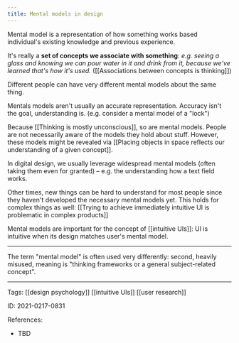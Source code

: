 ```yaml
---
title: Mental models in design
---
```


Mental model is a representation of how something works based individual's existing knowledge and previous experience.

It's really a **set of concepts we associate with something**: *e.g. seeing a glass and knowing we can pour water in it and drink from it, because we've learned that's how it's used.* ([[Associations between concepts is thinking]])

Different people can have very different mental models about the same thing.

Mentals models aren't usually an accurate representation. Accuracy isn't the goal, understanding is. (e.g. consider a mental model of a "lock")

Because [[Thinking is mostly unconscious]], so are mental models. People are not necessarily aware of the models they hold about stuff. However, these models might be revealed via [[Placing objects in space reflects our understanding of a given concept]].

In digital design, we usually leverage widespread mental models (often taking them even for granted) – e.g. the understanding how a text field works.

Other times, new things can be hard to understand for most people since they haven't developed the necessary mental models yet. This holds for complex things as well: [[Trying to achieve immediately intuitive UI is problematic in complex products]]

Mental models are important for the concept of [[intuitive UIs]]: UI is intuitive when its design matches user's mental model.

---

The term "mental model" is often used very differently: second, heavily misused, meaning is "thinking frameworks or a general subject-related concept".

---

Tags: [[design psychology]] [[intuitive UIs]] [[user research]]

ID: 2021-0217-0831

References:
- TBD
